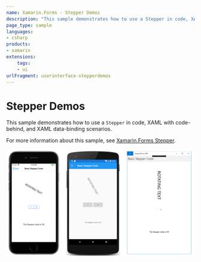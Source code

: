 ```yaml
---
name: Xamarin.Forms - Stepper Demos
description: "This sample demonstrates how to use a Stepper in code, XAML with code-behind, and XAML data-binding scenarios (UI)"
page_type: sample
languages:
- csharp
products:
- xamarin
extensions:
    tags:
    - ui
urlFragment: userinterface-stepperdemos
---
```

# Stepper Demos

This sample demonstrates how to use a `Stepper` in code, XAML with code-behind, and XAML data-binding scenarios.

For more information about this sample, see [Xamarin.Forms Stepper](https://docs.microsoft.com/xamarin/xamarin-forms/user-interface/stepper).

![Stepper Demos application screenshot](Screenshots/01All.png "Stepper Demos application screenshot")

